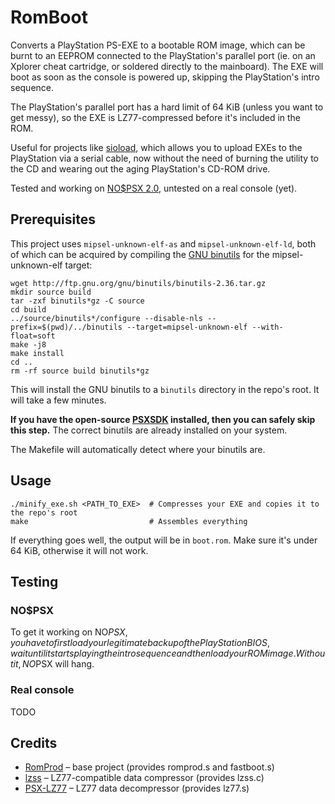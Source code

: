 # RomBoot
Converts a PlayStation PS-EXE to a bootable ROM image, which can be burnt to an EEPROM connected to the PlayStation's parallel port (ie. on an Xplorer cheat cartridge, or soldered directly to the mainboard).
The EXE will boot as soon as the console is powered up, skipping the PlayStation's intro sequence.

The PlayStation's parallel port has a hard limit of 64 KiB (unless you want to get messy), so the EXE is LZ77-compressed before it's included in the ROM.

Useful for projects like [sioload](https://github.com/danhans42/sioload), which allows you to upload EXEs to the PlayStation via a serial cable, now without the need of burning the utility to the CD and wearing out the aging PlayStation's CD-ROM drive.

Tested and working on [NO$PSX 2.0](https://problemkaputt.de/psx.htm), untested on a real console (yet).

## Prerequisites

This project uses ```mipsel-unknown-elf-as``` and ```mipsel-unknown-elf-ld```, both of which can be acquired by compiling the [GNU binutils](https://www.gnu.org/software/binutils/) for the mipsel-unknown-elf target:

```
wget http://ftp.gnu.org/gnu/binutils/binutils-2.36.tar.gz
mkdir source build
tar -zxf binutils*gz -C source
cd build
../source/binutils*/configure --disable-nls --prefix=$(pwd)/../binutils --target=mipsel-unknown-elf --with-float=soft
make -j8
make install
cd ..
rm -rf source build binutils*gz
```

This will install the GNU binutils to a ```binutils``` directory in the repo's root. It will take a few minutes.

**If you have the open-source [PSXSDK](http://unhaut.epizy.com/psxsdk/) installed, then you can safely skip this step.** The correct binutils are already installed on your system.

The Makefile will automatically detect where your binutils are.

## Usage

```
./minify_exe.sh <PATH_TO_EXE>  # Compresses your EXE and copies it to the repo's root
make                           # Assembles everything
```

If everything goes well, the output will be in ```boot.rom```. Make sure it's under 64 KiB, otherwise it will not work.

## Testing

### NO$PSX

To get it working on NO$PSX, you have to first load your legitimate backup of the PlayStation BIOS, wait until it starts playing the intro sequence and then load your ROM image.
Without it, NO$PSX will hang.

### Real console

TODO

## Credits

- [RomProd](http://www.psxdev.net/forum/viewtopic.php?t=393) – base project (provides romprod.s and fastboot.s)
- [lzss](https://www.romhacking.net/utilities/826/) – LZ77-compatible data compressor (provides lzss.c)
- [PSX-LZ77](https://github.com/ArthCarvalho/PSX-LZ77) – LZ77 data decompressor (provides lz77.s)
